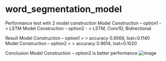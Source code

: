 # word_segmentation_model
Performance test with 2 model construction
Model Construction – option1 - > LSTM
Model Construction – option2 - > LSTM, Conv1D, Bidirectional

Result
Model Construction – option1 = > accuracy 0.9566, lost=0.1140
Model Construction – option2 = > accuracy 0.9614, lost=0.1020

Conclusion Model Construction – option2 is better performance
![image](https://user-images.githubusercontent.com/49807475/127727925-1c73b0a8-ccf8-419c-9f6b-79a49a2b9728.png)
